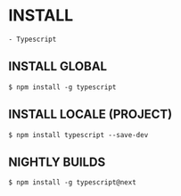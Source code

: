 
# INSTALL

    - Typescript




## INSTALL GLOBAL

    $ npm install -g typescript



## INSTALL LOCALE (PROJECT)

    $ npm install typescript --save-dev



## NIGHTLY BUILDS

    $ npm install -g typescript@next